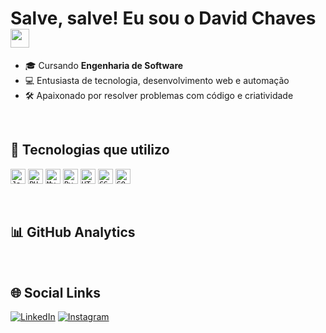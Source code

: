 <h1>Salve, salve! Eu sou o David Chaves <img src="https://raw.githubusercontent.com/kaueMarques/kaueMarques/master/hi.gif" width="30px"></h1>

- 🎓 Cursando **Engenharia de Software**  
- 💻 Entusiasta de tecnologia, desenvolvimento web e automação  
- 🛠️ Apaixonado por resolver problemas com código e criatividade

<br>

## 🚀 Tecnologias que utilizo
<code><img height="24" src="https://img.shields.io/badge/JavaScript-F7DF1E?style=for-the-badge&logo=javascript&logoColor=black" alt="JavaScript"/></code>
<code><img height="24" src="https://img.shields.io/badge/PHP-777BB4?style=for-the-badge&logo=php&logoColor=white" alt="PHP"/></code>
<code><img height="24" src="https://img.shields.io/badge/MySQL-4479A1?style=for-the-badge&logo=mysql&logoColor=white" alt="MySQL"/></code>
<code><img height="24" src="https://img.shields.io/badge/Python-3776AB?style=for-the-badge&logo=python&logoColor=white" alt="Python"/></code>
<code><img height="24" src="https://img.shields.io/badge/HTML-239120?style=for-the-badge&logo=html5&logoColor=white" alt="HTML"/></code>
<code><img height="24" src="https://img.shields.io/badge/CSS3-1572B6?style=for-the-badge&logo=css3&logoColor=white" alt="CSS"/></code>
<code><img height="24" src="https://img.shields.io/badge/SQLite-07405E?style=for-the-badge&logo=sqlite&logoColor=white" alt="SQLite"/></code>

<br>

## 📊 GitHub Analytics



<br>

## 🌐 Social Links

[![LinkedIn](https://img.shields.io/badge/LinkedIn-0077B5?style=for-the-badge&logo=linkedin&logoColor=white)](https://www.linkedin.com/in/david-almeida-chaves-2a8474246)
[![Instagram](https://img.shields.io/badge/Instagram-E4405F?style=for-the-badge&logo=instagram&logoColor=white)](https://www.instagram.com/davidc.chaves/)

